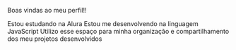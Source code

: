 Boas vindas ao meu perfil!!

Estou estudando na Alura
Estou me desenvolvendo na linguagem JavaScript
Utilizo esse espaço para minha organização e compartilhamento dos meu projetos desenvolvidos
